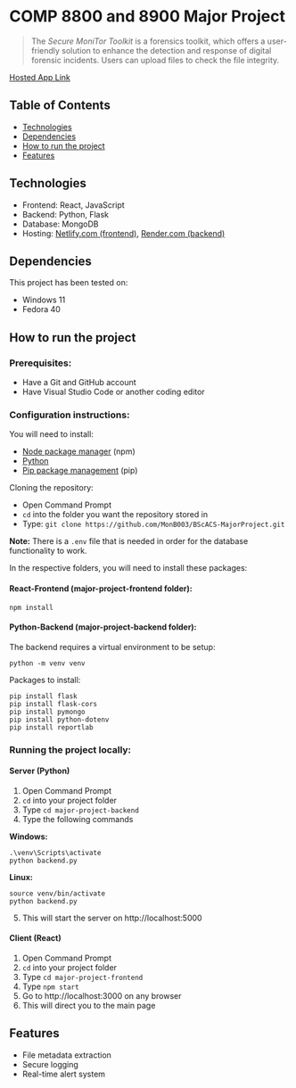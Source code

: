 # COMP 8800 and 8900 Major Project
> The *Secure MoniTor Toolkit* is a forensics toolkit, which offers a user-friendly solution to enhance the detection and response of digital forensic incidents. Users can upload files to check the file integrity.

[Hosted App Link](https://major-project-monb.netlify.app/)

## Table of Contents
- [Technologies](#technologies)
- [Dependencies](#dependencies)
- [How to run the project](#how-to-run-project)
- [Features](#features)

## Technologies
* Frontend: React, JavaScript
* Backend: Python, Flask
* Database: MongoDB
* Hosting: [Netlify.com (frontend)](https://www.netlify.com/), [Render.com (backend)](https://render.com/)

## Dependencies
This project has been tested on:
* Windows 11
* Fedora 40

## <a id="how-to-run-project">How to run the project</a>
### Prerequisites:
- Have a Git and GitHub account
- Have Visual Studio Code or another coding editor

### Configuration instructions:

You will need to install:
- [Node package manager](https://nodejs.org/en/download/) (npm)
- [Python](https://www.python.org/downloads/)
- [Pip package management](https://pypi.org/project/pip/) (pip)

Cloning the repository:
- Open Command Prompt 
- `cd` into the folder you want the repository stored in
- Type: `git clone https://github.com/MonB003/BScACS-MajorProject.git`

<b>Note:</b> There is a `.env` file that is needed in order for the database functionality to work.

In the respective folders, you will need to install these packages:
#### React-Frontend (major-project-frontend folder):
```
npm install
```
#### Python-Backend (major-project-backend folder):
The backend requires a virtual environment to be setup:
```
python -m venv venv
```
Packages to install:
```
pip install flask
pip install flask-cors
pip install pymongo
pip install python-dotenv
pip install reportlab
```
### Running the project locally:
#### Server (Python)
1. Open Command Prompt
2. `cd` into your project folder
3. Type `cd major-project-backend`
4. Type the following commands

<b>Windows:</b>
```
.\venv\Scripts\activate
python backend.py
```
<b>Linux:</b>
```
source venv/bin/activate
python backend.py
```
5. This will start the server on http://localhost:5000

#### Client (React)
1. Open Command Prompt
2. `cd` into your project folder
3. Type `cd major-project-frontend`
4. Type `npm start`
5. Go to http://localhost:3000 on any browser
6. This will direct you to the main page

## <a id="features">Features</a>
- File metadata extraction
- Secure logging
- Real-time alert system